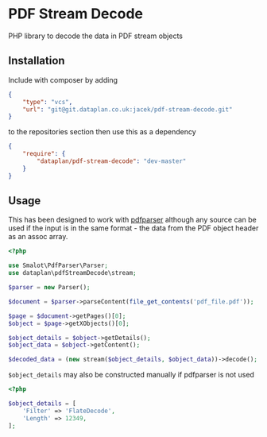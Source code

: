 # PDF Stream Decode
PHP library to decode the data in PDF stream objects

## Installation
Include with composer by adding
~~~json
{
	"type": "vcs",
	"url": "git@git.dataplan.co.uk:jacek/pdf-stream-decode.git"
}
~~~
to the repositories section then use this as a dependency
~~~json
{
	"require": {
		"dataplan/pdf-stream-decode": "dev-master"
	}
}
~~~

## Usage
This has been designed to work with [pdfparser](https://packagist.org/packages/smalot/pdfparser) although any source can be used if the input is in the same format - the data from the PDF object header as an assoc array.

~~~php
<?php

use Smalot\PdfParser\Parser;
use dataplan\pdfStreamDecode\stream;

$parser = new Parser();

$document = $parser->parseContent(file_get_contents('pdf_file.pdf'));

$page = $document->getPages()[0];
$object = $page->getXObjects()[0];

$object_details = $object->getDetails();
$object_data = $object->getContent();

$decoded_data = (new stream($object_details, $object_data))->decode();
~~~
`$object_details` may also be constructed manually if pdfparser is not used
~~~php
<?php

$object_details = [
	'Filter' => 'FlateDecode',
	'Length' => 12349,
];
~~~
